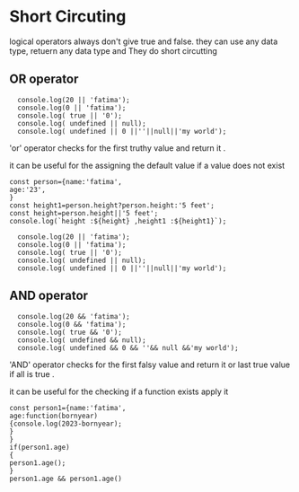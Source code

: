 # Short Circuting

logical operators always don't give true and false.
they can use any data type, retuern any data type and They do short circutting


## OR operator 

```
  console.log(20 || 'fatima');
  console.log(0 || 'fatima');
  console.log( true || '0');
  console.log( undefined || null);
  console.log( undefined || 0 ||''||null||'my world');
```

'or' operator checks for the first truthy value and return it .

it can be useful for the assigning the default value if a value does not exist
```
const person={name:'fatima',
age:'23',
}
const height1=person.height?person.height:'5 feet';
const height=person.height||'5 feet';
console.log(`height :${height} ,height1 :${height1}`);
```

```
  console.log(20 || 'fatima');
  console.log(0 || 'fatima');
  console.log( true || '0');
  console.log( undefined || null);
  console.log( undefined || 0 ||''||null||'my world');
```

## AND operator 

```
  console.log(20 && 'fatima');
  console.log(0 && 'fatima');
  console.log( true && '0');
  console.log( undefined && null);
  console.log( undefined && 0 && ''&& null &&'my world');
```

'AND' operator checks for the first falsy value and return it or last true value if all is true .

it can be useful for the checking if a function exists apply it
```
const person1={name:'fatima',
age:function(bornyear)
{console.log(2023-bornyear);
}
}
if(person1.age)
{
person1.age();
}
person1.age && person1.age()
```

